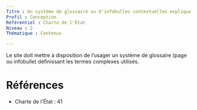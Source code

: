 ```yaml
---
Titre : Un système de glossaire ou d'infobulles contextuelles explique les termes complexes.
Profil : Conception
Référentiel : Charte de l'État
Niveau : 2
Thématique : Contenus

---
```

Le site doit mettre à disposition de l’usager un système de glossaire (page ou infobulle) définissant les termes complexes utilisés.

# Références

*   Charte de l'État : 41